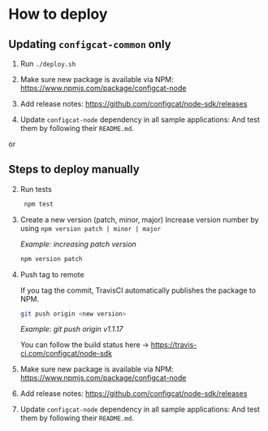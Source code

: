 # How to deploy

## Updating `configcat-common` only
  
1. Run `./deploy.sh`

1. Make sure new package is available via NPM: https://www.npmjs.com/package/configcat-node

1. Add release notes: https://github.com/configcat/node-sdk/releases

2. Update `configcat-node` dependency in all sample applications:
   And test them by following their `README.md`.

or

## Steps to deploy manually

2. Run tests
   ```bash
    npm test
    ```

3. Create a new version (patch, minor, major)
Increase version number by using `npm version patch | minor | major`

    *Example: increasing patch version* 
    ```bash
    npm version patch
    ```
1. Push tag to remote
    
    If you tag the commit, TravisCI automatically publishes the package to NPM. 
    ```bash
    git push origin <new version>
    ```
    *Example: git push origin v1.1.17*

    You can follow the build status here -> https://travis-ci.com/configcat/node-sdk

1. Make sure new package is available via NPM: https://www.npmjs.com/package/configcat-node

1. Add release notes: https://github.com/configcat/node-sdk/releases

2. Update `configcat-node` dependency in all sample applications:
   And test them by following their `README.md`.

